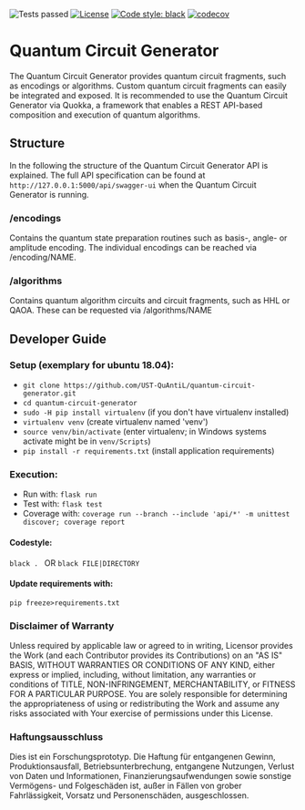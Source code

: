 ﻿![Tests passed](https://github.com/UST-QuAntiL/Quokka/actions/workflows/test.yml/badge.svg)
[![License](https://img.shields.io/badge/License-Apache%202.0-blue.svg)](https://opensource.org/licenses/Apache-2.0)
[![Code style: black](https://img.shields.io/badge/code%20style-black-000000.svg)](https://github.com/psf/black)
[![codecov](https://codecov.io/gh/UST-QuAntiL/quokka/branch/main/graph/badge.svg?token=0GO5H9V7QC)](https://codecov.io/gh/UST-QuAntiL/quokka)

# Quantum Circuit Generator

The Quantum Circuit Generator provides quantum circuit fragments, such as encodings or algorithms. Custom quantum circuit fragments can easily be integrated and exposed.
It is recommended to use the Quantum Circuit Generator via Quokka, a framework that enables a REST API-based composition and execution of quantum algorithms.

## Structure
In the following the structure of the Quantum Circuit Generator API is explained.
The full API specification can be found at  ``http://127.0.0.1:5000/api/swagger-ui`` when the Quantum Circuit Generator is running.

### /encodings
Contains the quantum state preparation routines such as basis-, angle- or amplitude encoding.
The individual encodings can be reached via /encoding/NAME.

### /algorithms
Contains quantum algorithm circuits and circuit fragments, such as HHL or QAOA. 
These can be requested via /algorithms/NAME

## Developer Guide

### Setup (exemplary for ubuntu 18.04): 
* ``git clone https://github.com/UST-QuAntiL/quantum-circuit-generator.git`` 
* ``cd quantum-circuit-generator``
* ``sudo -H pip install virtualenv`` (if you don't have virtualenv installed)
* ``virtualenv venv`` (create virtualenv named 'venv')
* ``source venv/bin/activate`` (enter virtualenv; in Windows systems activate might be in ``venv/Scripts``)
* ``pip install -r requirements.txt`` (install application requirements)

### Execution:
* Run with: ``flask run``
* Test with: ``flask test``
* Coverage with: ``coverage run --branch --include 'api/*' -m unittest discover; coverage report``

#### Codestyle: 
``black . `` OR ``black FILE|DIRECTORY``

#### Update requirements with: 
``pip freeze>requirements.txt``

### Disclaimer of Warranty
Unless required by applicable law or agreed to in writing, Licensor provides the Work (and each Contributor provides its Contributions) on an "AS IS" BASIS, WITHOUT WARRANTIES OR CONDITIONS OF ANY KIND, either express or implied, including, without limitation, any warranties or conditions of TITLE, NON-INFRINGEMENT, MERCHANTABILITY, or FITNESS FOR A PARTICULAR PURPOSE. You are solely responsible for determining the appropriateness of using or redistributing the Work and assume any risks associated with Your exercise of permissions under this License.

### Haftungsausschluss
Dies ist ein Forschungsprototyp. Die Haftung für entgangenen Gewinn, Produktionsausfall, Betriebsunterbrechung, entgangene Nutzungen, Verlust von Daten und Informationen, Finanzierungsaufwendungen sowie sonstige Vermögens- und Folgeschäden ist, außer in Fällen von grober Fahrlässigkeit, Vorsatz und Personenschäden, ausgeschlossen.
